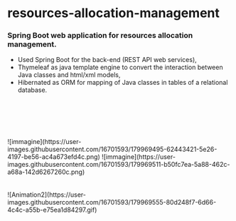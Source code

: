 # resources-allocation-management
### Spring Boot web application for resources allocation management.

- Used Spring Boot for the back-end (REST API web services), 
- Thymeleaf as java template engine to convert the interaction between Java classes and html/xml models, 
- Hibernated as ORM for mapping of Java classes in tables of a relational database.
<br>
<br>
<br>
<br>
<br>
![immagine](https://user-images.githubusercontent.com/16701593/179969495-62443421-5e26-4197-be56-ac4a673efd4c.png)
![immagine](https://user-images.githubusercontent.com/16701593/179969511-b50fc7ea-5a88-462c-a68a-142d6267260c.png)
<br>
<br>
<br>
![Animation2](https://user-images.githubusercontent.com/16701593/179969555-80d248f7-6d66-4c4c-a55b-e75ea1d84297.gif)
